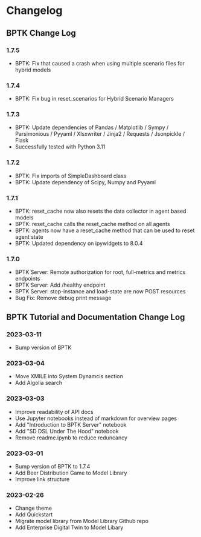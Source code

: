# Changelog

## BPTK Change Log

### 1.7.5
* BPTK: Fix that caused a crash when using multiple scenario files for hybrid models

### 1.7.4
* BPTK: Fix bug in reset_scenarios for Hybrid Scenario Managers

### 1.7.3
* BPTK: Update dependencies of Pandas / Matplotlib / Sympy / Parsimonious / Pyyaml / Xlsxwriter / Jinja2 / Requests / Jsonpickle / Flask
* Successfully tested with Python 3.11

### 1.7.2
* BPTK: Fix imports of SimpleDashboard class
* BPTK: Update dependency of Scipy, Numpy and Pyyaml

### 1.7.1
* BPTK: reset_cache now also resets the data collector in agent based models
* BPTK: reset_cache calls the reset_cache method on all agents
* BPTK: agents now have a reset_cache method that can be used to reset agent state
* BPTK: Updated dependency on ipywidgets to 8.0.4

### 1.7.0
* BPTK Server: Remote authorization for root, full-metrics and metrics endpoints
* BPTK Server: Add /healthy endpoint
* BPTK Server: stop-instance and load-state are now POST resources
* Bug Fix: Remove debug print message

## BPTK Tutorial and Documentation Change Log

### 2023-03-11

* Bump version of BPTK

### 2023-03-04

* Move XMILE into System Dynamcis section
* Add Algolia search

### 2023-03-03

* Improve readability of API docs
* Use Jupyter notebooks instead of markdown for overview pages
* Add "Introduction to BPTK Server" notebook
* Add "SD DSL Under The Hood" notebook
* Remove readme.ipynb to reduce reduncancy

### 2023-03-01

* Bump version of BPTK to 1.7.4
* Add Beer Distribution Game to Model Library
* Improve link structure

### 2023-02-26

* Change theme
* Add Quickstart
* Migrate model library from Model Library Github repo
* Add Enterprise Digital Twin to Model Libary